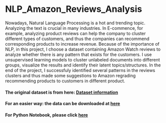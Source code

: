 # NLP_Amazon_Reviews_Analysis

Nowadays, Natural Language Processing is a hot and trending topic. Analyzing the text is crucial in many industries. In E-commence, for example, analyzing product reviews can help the company to cluster different types of customers, and thus the companies can recommend corresponding products to increase revenue.  Because of the importance of NLP, in this project, I choose a dataset containing Amazon Watch reviews to analyze whether there is any pattern that exists for the customers. I use unsupervised learning models to cluster unlabeled documents into different groups, visualize the results and identify their latent topics/structures. In the end of the project, I successfuly identified several patterns in the reviews clusters and thus made some suggestions to Amazon regrading recommending products to customers in different product.

#### The original dataset is from here: [Dataset information](https://snap.stanford.edu/data/web-Amazon.html)
#### For an easier way: the data can be downloaded at [here](https://drive.google.com/file/d/17zlbpvbVQ0cQyZ7cA4XYFoMNIIt-RgEu/view?usp=sharing)
#### For Python Notebook, please click [here](Amazon_Hackathon_Product_recommendation.ipynb)

